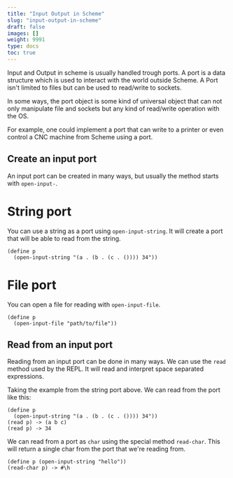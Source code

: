 ```yaml
---
title: "Input Output in Scheme"
slug: "input-output-in-scheme"
draft: false
images: []
weight: 9991
type: docs
toc: true
---
```


Input and Output in scheme is usually handled trough ports. A port is a data structure which is used to interact with the world outside Scheme. A Port isn't limited to files but can be used to read/write to sockets.

In some ways, the port object is some kind of universal object that can not only manipulate file and sockets but any kind of read/write operation with the OS.

For example, one could implement a port that can write to a printer or even control a CNC machine from Scheme using a port.

## Create an input port
An input port can be created in many ways, but usually the method starts with `open-input-`.

# String port

You can use a string as a port using `open-input-string`. It will create a port that will be able to read from the string.

    (define p
      (open-input-string "(a . (b . (c . ()))) 34"))

# File port

You can open a file for reading with `open-input-file`.

    (define p
      (open-input-file "path/to/file"))

## Read from an input port
Reading from an input port can be done in many ways. We can use the `read` method used by the REPL. It will read and interpret space separated expressions.

Taking the example from the string port above. We can read from the port like this:

    (define p
      (open-input-string "(a . (b . (c . ()))) 34"))
    (read p) -> (a b c)
    (read p) -> 34

We can read from a port as `char` using the special method `read-char`. This will return a single char from the port that we're reading from.

    (define p (open-input-string "hello"))
    (read-char p) -> #\h

